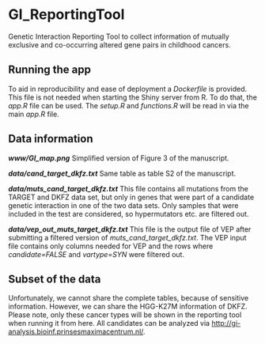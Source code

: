 # GI_ReportingTool
Genetic Interaction Reporting Tool to collect information of mutually exclusive and co-occurring altered gene pairs in childhood cancers.


## Running the app
To aid in reproducibility and ease of deployment a _Dockerfile_ is provided. This file is not needed when starting the Shiny server from R. To do that, the _app.R_ file can be used. The _setup.R_ and _functions.R_ will be read in via the main _app.R_ file.  


## Data information

**_www/GI_map.png_**
Simplified version of Figure 3 of the manuscript.

**_data/cand_target_dkfz.txt_**
Same table as table S2 of the manuscript. 

**_data/muts_cand_target_dkfz.txt_**
This file contains all mutations from the TARGET and DKFZ data set, but only in genes that were part of a candidate genetic interaction in one of the two data sets. Only samples that were included in the test are considered, so hypermutators etc. are filtered out.

**_data/vep_out_muts_target_dkfz.txt_**
This file is the output file of VEP after submitting a filtered version of _muts_cand_target_dkfz.txt_. The VEP input file contains only columns needed for VEP and the rows where _candidate=FALSE_ and _vartype=SYN_ were filtered out.

## Subset of the data
Unfortunately, we cannot share the complete tables, because of sensitive information. However, we can share the HGG-K27M information of DKFZ. Please note, only these cancer types will be shown in the reporting tool when running it from here. All candidates can be analyzed via http://gi-analysis.bioinf.prinsesmaximacentrum.nl/. 
